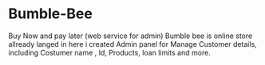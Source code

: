 # Bumble-Bee
Buy Now and pay later (web service for admin)
Bumble bee is online store allready langed in here i created Admin panel for Manage Customer details, including Costumer name , Id, Products, loan limits and more.
